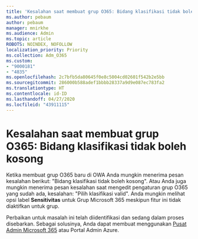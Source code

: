 ```yaml
---
title: 'Kesalahan saat membuat grup O365: Bidang klasifikasi tidak boleh kosong'
ms.author: pebaum
author: pebaum
manager: mnirkhe
ms.audience: Admin
ms.topic: article
ROBOTS: NOINDEX, NOFOLLOW
localization_priority: Priority
ms.collection: Adm_O365
ms.custom:
- "9000181"
- "4835"
ms.openlocfilehash: 2c7bfb5da80645f0e8c5004cd02601f542b2e5bb
ms.sourcegitcommit: 286000b588adef1bbbb28337a9d9e087ec783fa2
ms.translationtype: HT
ms.contentlocale: id-ID
ms.lasthandoff: 04/27/2020
ms.locfileid: "43911115"
---
```

# <a name="error-creating-o365-groups-the-classification-field-cant-be-empty"></a>Kesalahan saat membuat grup O365: Bidang klasifikasi tidak boleh kosong

Ketika membuat grup O365 baru di OWA Anda mungkin menerima pesan kesalahan berikut: "Bidang klasifikasi tidak boleh kosong".  Atau Anda juga mungkin menerima pesan kesalahan saat mengedit pengaturan grup O365 yang sudah ada, kesalahan: "Pilih klasifikasi valid".   Anda mungkin melihat opsi label **Sensitivitas** untuk Grup Microsoft 365 meskipun fitur ini tidak diaktifkan untuk grup.

Perbaikan untuk masalah ini telah diidentifikasi dan sedang dalam proses disebarkan.  Sebagai solusinya, Anda dapat membuat menggunakan [Pusat Admin Microsoft 365](https://docs.microsoft.com/microsoft-365/admin/create-groups/create-groups?view=o365-worldwide) atau Portal Admin Azure.
